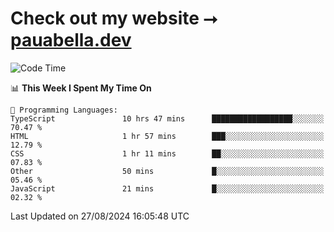 # Check out my website ⭢ [pauabella.dev](https://pauabella.dev)

<!--START_SECTION:waka-->
![Code Time](http://img.shields.io/badge/Code%20Time-3%2C665%20hrs%2026%20mins-blue)

📊 **This Week I Spent My Time On** 

```text
💬 Programming Languages: 
TypeScript               10 hrs 47 mins      ██████████████████░░░░░░░   70.47 % 
HTML                     1 hr 57 mins        ███░░░░░░░░░░░░░░░░░░░░░░   12.79 % 
CSS                      1 hr 11 mins        ██░░░░░░░░░░░░░░░░░░░░░░░   07.83 % 
Other                    50 mins             █░░░░░░░░░░░░░░░░░░░░░░░░   05.46 % 
JavaScript               21 mins             █░░░░░░░░░░░░░░░░░░░░░░░░   02.32 % 
```


 Last Updated on 27/08/2024 16:05:48 UTC
<!--END_SECTION:waka-->
